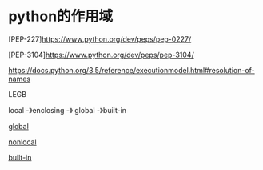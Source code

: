 # python的作用域

[PEP-227]https://www.python.org/dev/peps/pep-0227/

[PEP-3104]https://www.python.org/dev/peps/pep-3104/

https://docs.python.org/3.5/reference/executionmodel.html#resolution-of-names

LEGB

local -》enclosing -》 global -》built-in

[global](https://docs.python.org/3.5/reference/simple_stmts.html#the-global-statement)

[nonlocal](https://docs.python.org/3.5/reference/simple_stmts.html#the-nonlocal-statement)

[built-in](https://docs.python.org/3.5/library/builtins.html#module-builtins)